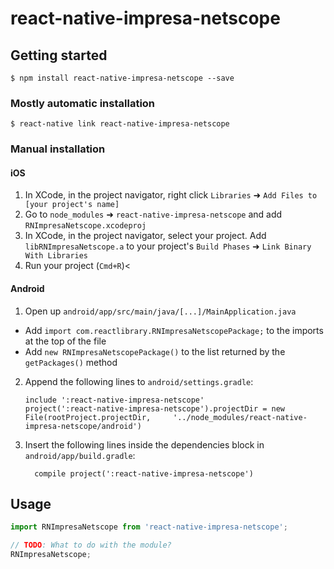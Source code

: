 # react-native-impresa-netscope

## Getting started

`$ npm install react-native-impresa-netscope --save`

### Mostly automatic installation

`$ react-native link react-native-impresa-netscope`

### Manual installation


#### iOS

1. In XCode, in the project navigator, right click `Libraries` ➜ `Add Files to [your project's name]`
2. Go to `node_modules` ➜ `react-native-impresa-netscope` and add `RNImpresaNetscope.xcodeproj`
3. In XCode, in the project navigator, select your project. Add `libRNImpresaNetscope.a` to your project's `Build Phases` ➜ `Link Binary With Libraries`
4. Run your project (`Cmd+R`)<

#### Android

1. Open up `android/app/src/main/java/[...]/MainApplication.java`
  - Add `import com.reactlibrary.RNImpresaNetscopePackage;` to the imports at the top of the file
  - Add `new RNImpresaNetscopePackage()` to the list returned by the `getPackages()` method
2. Append the following lines to `android/settings.gradle`:
  	```
  	include ':react-native-impresa-netscope'
  	project(':react-native-impresa-netscope').projectDir = new File(rootProject.projectDir, 	'../node_modules/react-native-impresa-netscope/android')
  	```
3. Insert the following lines inside the dependencies block in `android/app/build.gradle`:
  	```
      compile project(':react-native-impresa-netscope')
  	```


## Usage
```javascript
import RNImpresaNetscope from 'react-native-impresa-netscope';

// TODO: What to do with the module?
RNImpresaNetscope;
```
  
